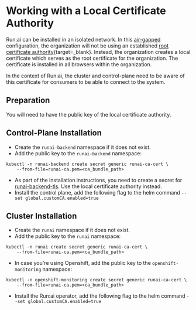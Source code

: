 # Working with a Local Certificate Authority

Run:ai can be installed in an isolated network. In this [air-gapped](../../runai-setup/installation-types.md#self-hosted-installation) configuration, the organization will not be using an established [root certificate authority](https://csrc.nist.gov/glossary/term/root_certificate_authority){target=\_blank}. Instead, the organization creates a local certificate which serves as the root certificate for the organization. The certificate is installed in all browsers within the organization.

In the context of Run:ai, the cluster and control-plane need to be aware of this certificate for consumers to be able to connect to the system.

## Preparation

You will need to have the public key of the local certificate authority.

## Control-Plane Installation

* Create the `runai-backend` namespace if it does not exist.
* Add the public key to the `runai-backend` namespace:

```
kubectl -n runai-backend create secret generic runai-ca-cert \ 
    --from-file=runai-ca.pem=<ca_bundle_path>
```

* As part of the installation instructions, you need to create a secret for [runai-backend-tls](../../runai-setup/self-hosted/k8s/preparations.md#domain-certificate). Use the local certificate authority instead.
* Install the control plane, add the following flag to the helm command `--set global.customCA.enabled=true`

## Cluster Installation

* Create the `runai` namespace if it does not exist.
* Add the public key to the `runai` namespace:

```
kubectl -n runai create secret generic runai-ca-cert \
    --from-file=runai-ca.pem=<ca_bundle_path>
```

* In case you're using Openshift, add the public key to the `openshift-monitoring` namespace:

```
kubectl -n openshift-monitoring create secret generic runai-ca-cert \
    --from-file=runai-ca.pem=<ca_bundle_path>
```

* Install the Run:ai operator, add the following flag to the helm command `--set global.customCA.enabled=true`
